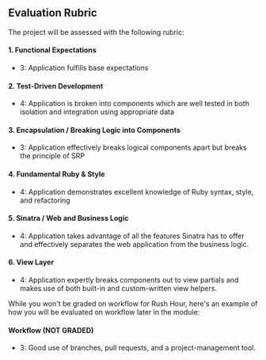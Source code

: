 ## Evaluation Rubric

The project will be assessed with the following rubric:

#### 1. Functional Expectations

* 3: Application fulfills base expectations

#### 2. Test-Driven Development

* 4: Application is broken into components which are well tested in both isolation and integration using appropriate data

#### 3. Encapsulation / Breaking Logic into Components

* 3: Application effectively breaks logical components apart but breaks the principle of SRP

#### 4. Fundamental Ruby & Style

* 4: Application demonstrates excellent knowledge of Ruby syntax, style, and refactoring

#### 5. Sinatra / Web and Business Logic

* 4: Application takes advantage of all the features Sinatra has to offer and effectively separates the web application from the business logic.

#### 6. View Layer

* 4: Application expertly breaks components out to view partials and makes use of both built-in and custom-written view helpers.

While you won't be graded on workflow for Rush Hour, here's an example of how you will be evaluated on workflow later in the module:

#### Workflow (NOT GRADED)

* 3: Good use of branches, pull requests, and a project-management tool.
